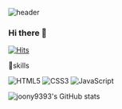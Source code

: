 ![header](https://capsule-render.vercel.app/api?type=slice&color=random&height=300&section=header&text=YoungjunJung&animation=fadeIn&fontSize=90)


### Hi there 👋

[![Hits](https://hits.seeyoufarm.com/api/count/incr/badge.svg?url=https%3A%2F%2Fgithub.com%2Fjoony9393&count_bg=%23929292&title_bg=%230A2CE3&icon=&icon_color=%23E7E7E7&title=hits&edge_flat=false)](https://hits.seeyoufarm.com)

💪skills

![HTML5](https://img.shields.io/badge/HTML5-E34F26.svg?&style=for-the-badge&log=HTML5&logoColor=white)
![CSS3](https://img.shields.io/badge/CSS3-1572B6.svg?&style=for-the-badge&log=CSS3&logoColor=white)
![JavaScript](https://img.shields.io/badge/JavaScript-F7DF1E.svg?&style=for-the-badge&log=JavaScript&logoColor=white)


![joony9393's GitHub stats](https://github-readme-stats.vercel.app/api?username=joony9393&show_icons=true&theme=tokyonight)

<!--
**joony9393/joony9393** is a ✨ _special_ ✨ repository because its `README.md` (this file) appears on your GitHub profile.

Here are some ideas to get you started:

- 🔭 I’m currently working on ...
- 🌱 I’m currently learning ...
- 👯 I’m looking to collaborate on ...
- 🤔 I’m looking for help with ...
- 💬 Ask me about ...
- 📫 How to reach me: ...
- 😄 Pronouns: ...
- ⚡ Fun fact: ...
-->
